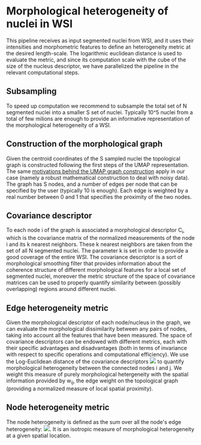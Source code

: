 # Morphological heterogeneity of nuclei in WSI 

This pipeline receives as input segmented nuclei from WSI, and it uses their intensities and morphometric features to define an heterogeneity metric at the desired length-scale. The logarithmic euclidean distance is used to evaluate the metric, and since its computation scale with the cube of the size of the nucleus descriptor, we have parallelized the pipeline in the relevant computational steps.   

## Subsampling
To speed up computation we recommend to subsample the total set of N segmented nuclei into a smaller S set of nuclei. Typically 10^5 nuclei from a total of few milions are enough to provide an informative representation of the morphological heterogeneity of a WSI. 

## Construction of the morphological graph
Given the centroid coordinates of the S sampled nuclei the topological graph is constructed following the first steps of the UMAP representation. The same [motivations behind the UMAP graph construction](https://umap-learn.readthedocs.io/en/latest/how_umap_works.html) apply in our case (namely a robust mathematical construction to deal with noisy data). The graph has S nodes, and a number of edges per node that can be specified by the user (typically 10 is enough). Each edge is weighted by a real number between 0 and 1 that specifies the proximity of the two nodes.     

## Covariance descriptor
To each node i of the graph is associated a morphological descriptor C<sub>i</sub>, which is the covariance matrix of the normalized measurements of the node i and its k nearest neighbors. These k nearest neighbors are taken from the set of all N segmented nuclei. The parameter k is set in order to provide a good coverage of the entire WSI. The covariance descriptor is a sort of morphological smoothing filter that provides information about the coherence structure of different morphological features for a local set of segmented nuclei, moreover the metric structure of the space of covariance matrices can be used to properly quantify similarity between (possibly overlapping) regions around different nuclei.  

## Edge heterogeneity metric
Given the morphological descriptor of each node/nucleus in the graph, we can evaluate the morphological dissimilarity between any pairs of nodes, taking into account all the features that have been measured. 
The space of covariance descriptors can be endowed with different metrics, each with their specific advantages and disadvantages (both in terms of invariance with respect to specific operations and computational efficiency). 
We use the Log-Euclidean distance of the covariance descriptors 
<img src="https://render.githubusercontent.com/render/math?math=\| Log(C_i)-Log(C_j) \|_2">
to quantify morphological heterogeneity between the connected nodes i and j. We weight this measure of purely morphological hetergeneity with the spatial information provided by w<sub>ij</sub>, the edge weight on the topological graph (providing a normalized measure of local spatial proximity).

## Node heterogeneity metric
The node heterogeneity is defined as the sum over all the node's edge heterogeneity:
<img src="https://render.githubusercontent.com/render/math?math=\sum_j \| Log(C_i)-Log(C_j) \|_2">. 
It is an isotropic measure of morphological heterogeneity at a given spatial location. 
